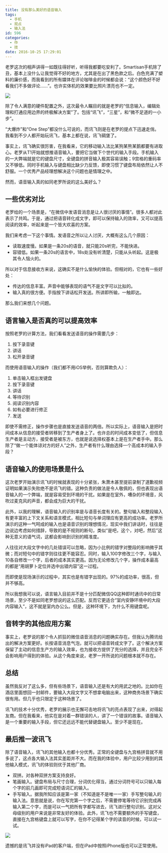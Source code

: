 ```yaml
---
title: 没有那么美好的语音输入
tags:
  - 手机
  - 观点
  - 输入法
id: 596
categories:
  - 作
  - 技
date: 2016-10-25 17:29:01
---
```


老罗这次的相声讲得一如既往得好听，听得我都要吃安利了。Smartisan手机除了丑，基本上没什么让我觉得不好的地方，尤其是在出了黑色款之后。白色充满了塑料的廉价感，而我看到的所有媒体在评论咖啡金的时候都会说：“这个颜色好不好看我们不多做评论……”。也许实体机的效果要比照片漂亮也不一定。

![](http://ww2.sinaimg.cn/large/801b780agw1f94lu2jzolj20b809vjrv.jpg)

除了令人满意的硬件配置之外，这次最令人瞩目的就是老罗的“信息输入，编辑处理和打通应用边界的终极解决方案”了。包括“讯飞”，“三星”，和“微不足道的一小步”。

<!--more Continue Reading-->“大爆炸”和“One Step”都没什么可说的，而讯飞则是在老罗的提点下迅速走俏。我看到不少人都开始玩讯飞，基本上都在说，讯飞碉堡了。

事实上，讯飞确实很厉害，在我看来，它的移动输入法比某狗某熊某鹅都要有进取心。老罗从T1开始就想推语音输入，要把它当做下个世代的输入手段。手机输入的一大弊端就是它的键盘尺寸，全键盘的拼音输入极其容易误触；9宫格的重码率又不够低。同时手机输入与键盘相比缺少力反馈，即使习惯了键盘布局依然让人不舒服。一个优秀产品经理想解决这个问题也是情理之中。

然而，语音输入真的如同老罗所说的这么美好么？

## 一些优劣对比

老罗给的一个场景是，“在微信中发语音消息是让人很讨厌的事情”。很多人都对此表示了共鸣。于是，通过把语音转化成文字，即可以保持输入的效率，又可以提高阅读的效率，听起来是一个皆大欢喜的方案。

我们来考虑一下这个事情。发语音之所以让人讨厌，大概有这么几个原因：

*   读取速度慢。如果是一条20s的语音，就只能20s听完，不能快进。
*   容错低。如果一条20s的语言中，18s处没有听清楚，只能从头听起。这是极其令人恼火的。

所以对于信息接收方来说，这确实不是什么愉快的体验。但相对的，它也有一些好处：

*   传达的信息丰富。声音中能够表现的语气不是文字可以比拟的。
*   输入真的很方便。手指按下讲话松开发送。所讲即所输，一触即达。

那么我们来想几个问题。

## 语言输入是否真的可以提高效率

按照老罗的计算方法，我们看看发送语音的操作需要几步：

1.  按下录音键
2.  讲话
3.  松开录音键

而使用语音输入的操作（我们都不用iOS举例，否则算欺负人）：

1.  单击输入框出发键盘
2.  按下录音键
3.  讲话
4.  等待识别
5.  阅读识别内容
6.  如有必要进行修正
7.  发送

即使不需修正，操作步骤也是直接发送语音的两倍。所以实际上，语音输入是把时间成本从信息的接受者转移到了生产者身上了。也许总的时间成本变低了，但信息生产者是主动方，接受者是被东方，也就是说选择权基本上是在生产者手中。那么除了“做一个能体谅对方的好人”之外，生产者有什么理由选择一个高成本的输入手段？

## 语音输入的使用场景是什么

这次老罗开始演示讯飞的时候就表现的十分紧张，朱萧木甚至提前录制了道歉视频证明如果演示失败绝不是讯飞的错。这种负责的做法是令人敬佩的，但也表现出语音输入的一个弊端，就是容易受到环境的干扰。如果是在室外，嘈杂的环境音，风吹过麦克风的声音，都会成为巨大的干扰。

此外，以我的理解，语音输入的识别率是与语音长度有关的。整句输入和整段输入有更丰富的上下文关系和语言模式，相比短句与单词理应有更高的成功率。老罗所演示的这种一气呵成的输入也是语音识别的理想情况，现实中我们讲话时，往往是边说边考虑如何措辞，导致的是不规则的断句，类似“是吧，这个，对吧，然后”这种无意义的语气词，这都会影响到识别的精准度。

人往往对大段文字中的几处错误可以忽略，因为小比例的错字对整段的影响微乎其微；而对短句中的错字则往往更不能容忍。同时，输入100字修改三个字，与输入10各自修改一个字，后者的成本其实更高。因为无论修改几个字，操作成本最高的都是“用胡萝卜定位并选中出错内容”这一过程。

而即使是现场演示的过程中，其实也是有错字出现的。97%的成功率，很高，但并不够高。

所以我想我可以说，语言输入目前并不是十分匹配微信QQ这种即时通讯中的日常场景，至少不是如同老罗想说的这么匹配。反而它更适合“室内安静环境中的大段内容输入”，这不就是室内办公么。但是，这种环境下，为什么不用键盘呢。

## 音转字的其他应用方案

事实上，老罗说的那个令人抓狂的微信语音消息的问题确实存在。但我认为腾讯给出的解决方案更好。长按语音消息气泡，就可以把语音转成文字了。这个解决方案保留了主动的信息生产方的输入效率，也为接收方提供了充分的选择，并且完全不会影响用户得到的体验。从这个角度来说，老罗一开所说的问题根本就不存在。

## 总结

虽然我反对了这么多，但有些场景下，语音输入还是有大的用武之地的。比如你在酒店里面想回一封邮件，要输入大段文字又不想拿电脑出来，这种商务场景下确实很有用。但几乎也只限定于这种场景了。

讯飞的技术十分优秀，老罗的展示也无懈可击地将讯飞的亮点表现了出来，对得起友商。但在我看来，他实在是对着一群错误的人，讲了一个错误的故事。语音输入是一个重要的输入手段，但它还远远不能代替键盘输入。至少不是现在。

## 最后推一波讯飞

除了语音输入，讯飞的其他输入也都十分优秀。正常的全键盘与九宫格拼音就不用多说了，这点各大输入法其实差距并不大。而在我的体验中，用户比较少用到的其他输入模式，讯飞的体验则优于其他厂商。

*   双拼。对各种双拼方案支持良好。
*   笔画输入。键盘布局与尺寸合理，分词优化得当，通过分词符号可以只输入每个字的前几画即可完成短语词汇的输入。
*   手写输入。据我所知应该是第一家（不知道是不是唯一一家）手写整句输入的输入法。意思就是说，你在写完第一个字之后，不需要停笔等待它识别完成再输入第二个字，而是可以一气把所有字都写进去，讯飞进行整句识别。这对父母级别的用户来说是非常友好的体验。此外，讯飞也不需要额外的手写键盘，直接在九宫格键盘上就可以写字，在你不记得某个字的读音的时候，可以试一试。

![](http://ww2.sinaimg.cn/large/801b780agw1f94mbu1toug20cw0mlu12.gif)

遗憾的是讯飞并没有iPad的客户端，但在iPad中按照iPhone版也可以正常使用。